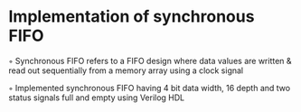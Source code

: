 # Implementation of synchronous FIFO
◦ Synchronous FIFO refers to a FIFO design where data values are written & read out sequentially from a memory array using a clock signal

◦ Implemented synchronous FIFO having 4 bit data width, 16 depth and two status signals full and empty using Verilog HDL
